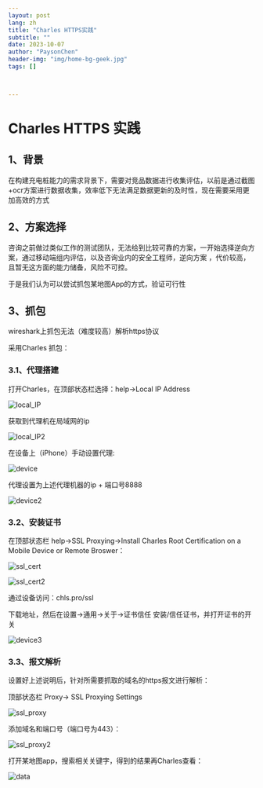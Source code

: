 ```yaml
---
layout: post
lang: zh
title: "Charles HTTPS实践"
subtitle: ""
date: 2023-10-07
author: "PaysonChen"
header-img: "img/home-bg-geek.jpg"
tags: []



---
```


# Charles HTTPS 实践

## 1、背景

在构建充电桩能力的需求背景下，需要对竞品数据进行收集评估，以前是通过截图+ocr方案进行数据收集，效率低下无法满足数据更新的及时性，现在需要采用更加高效的方式

## 2、方案选择

咨询之前做过类似工作的测试团队，无法给到比较可靠的方案，一开始选择逆向方案，通过移动端组内评估，以及咨询业内的安全工程师，逆向方案 ，代价较高，且暂无这方面的能力储备，风险不可控。

于是我们认为可以尝试抓包某地图App的方式，验证可行性

## 3、抓包

wireshark上抓包无法（难度较高）解析https协议

采用Charles 抓包：

### 3.1、代理搭建

打开Charles，在顶部状态栏选择：help->Local IP Address

![local_IP](/img/2023-10-09-Charles/local_IP.png)

获取到代理机在局域网的ip

![local_IP2](/img/2023-10-09-Charles/local_IP2.png)

在设备上（iPhone）手动设置代理:

![device](/img/2023-10-09-Charles/device.png)

代理设置为上述代理机器的ip + 端口号8888

![device2](/img/2023-10-09-Charles/device2.png)

### 3.2、安装证书

在顶部状态栏 help->SSL Proxying->Install Charles Root Certification on a Mobile Device or Remote Broswer：

![ssl_cert](/img/2023-10-09-Charles/ssl_cert.png)

![ssl_cert2](/img/2023-10-09-Charles/ssl_cert2.png)

通过设备访问：chls.pro/ssl

下载地址，然后在设置->通用->关于->证书信任 安装/信任证书，并打开证书的开关

![device3](/img/2023-10-09-Charles/device3.png)

### 3.3、报文解析

设置好上述说明后，针对所需要抓取的域名的https报文进行解析：

顶部状态栏 Proxy-> SSL Proxying Settings 

![ssl_proxy](/img/2023-10-09-Charles/ssl_proxy.png)

添加域名和端口号（端口号为443）：

![ssl_proxy2](/img/2023-10-09-Charles/ssl_proxy2.png)

打开某地图app，搜索相关关键字，得到的结果再Charles查看：

![data](/img/2023-10-09-Charles/data.png)
